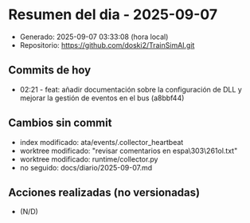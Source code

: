# Resumen del dia - 2025-09-07

- Generado: 2025-09-07 03:33:08 (hora local)
- Repositorio: https://github.com/doski2/TrainSimAI.git

## Commits de hoy

- 02:21 - feat: añadir documentación sobre la configuración de DLL y mejorar la gestión de eventos en el bus (a8bbf44)

## Cambios sin commit

- index modificado: ata/events/.collector_heartbeat
- worktree modificado: "revisar comentarios en espa\303\261ol.txt"
- worktree modificado: runtime/collector.py
- no seguido: docs/diario/2025-09-07.md

## Acciones realizadas (no versionadas)

- (N/D)
